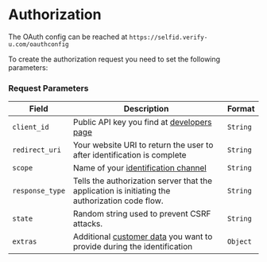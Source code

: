 # Authorization

The OAuth config can be reached at `https://selfid.verify-u.com/oauthconfig`

To create the authorization request you need to set the following parameters:

### Request Parameters

| Field           	| Description                                                                                    	| Format   	|
|-----------------	|------------------------------------------------------------------------------------------------	|----------	|
| `client_id`     	| Public API key you find at [developers page](https://app.verify-u.com/business/developers)        | `String` 	|
| `redirect_uri`  	| Your website URI to return the user to after identification is complete                           | `String` 	|
| `scope`         	| Name of your [identification channel](https://app.verify-u.com/business/channel)               	| `String` 	|
| `response_type` 	| Tells the authorization server that the application is initiating the authorization code flow. 	| `String` 	|
| `state`         	| Random string used to prevent CSRF attacks.                                                    	| `String` 	|
| `extras`        	| Additional [customer data](/customer-data) you want to provide during the identification         	| `Object` 	|